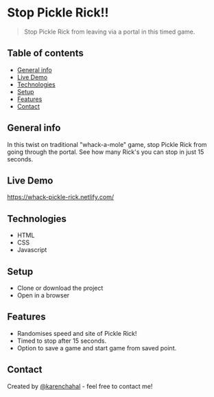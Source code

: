 # Stop Pickle Rick!!
> Stop Pickle Rick from leaving via a portal in this timed game.

## Table of contents
* [General info](#general-info)
* [Live Demo](#live-demo)
* [Technologies](#technologies)
* [Setup](#setup)
* [Features](#features)
* [Contact](#contact)

## General info
In this twist on traditional "whack-a-mole" game, stop Pickle Rick from going through the portal. See how many Rick's you can stop in just 15 seconds.

## Live Demo
https://whack-pickle-rick.netlify.com/

## Technologies
* HTML
* CSS
* Javascript

## Setup
 - Clone or download the project
 - Open in a browser
 
## Features
* Randomises speed and site of Pickle Rick!
* Timed to stop after 15 seconds.
* Option to save a game and start game from saved point.

## Contact
Created by [@karenchahal](https://www.karenjeetchahal.com) - feel free to contact me!

